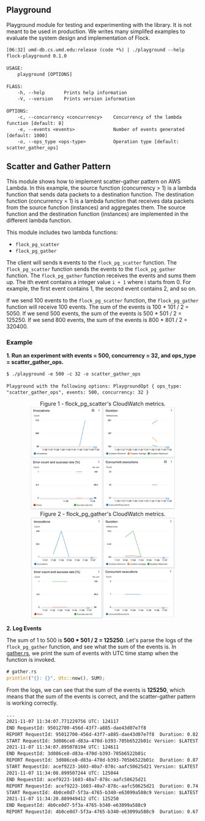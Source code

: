 ## Playground

Playground module for testing and experimenting with the library. It is not meant to be used in production.
We writes many simplifed examples to evaluate the system design and implementation of Flock.

```shell
[06:32] umd-db.cs.umd.edu:release (code *%) | ./playground --help
flock-playground 0.1.0

USAGE:
    playground [OPTIONS]

FLAGS:
    -h, --help       Prints help information
    -V, --version    Prints version information

OPTIONS:
    -c, --concurrency <concurrency>    Concurrency of the lambda function [default: 8]
    -e, --events <events>              Number of events generated [default: 1000]
    -o, --ops_type <ops-type>          Operation type [default: scatter_gather_ops]
```


## Scatter and Gather Pattern

This module shows how to implement scatter-gather pattern on AWS Lambda. In this example, the source function (concurrency > 1) is a lambda function that sends data packets to a destination function. The destination function (concurrency = 1) is a lambda function that receives data packets from the source function (instances) and aggregates them. The source function and the destination function (instances) are implemented in the different lambda function.

This module includes two lambda functions:

* `flock_pg_scatter`
* `flock_pg_gather`

The client will sends `N` events to the `flock_pg_scatter` function. The `flock_pg_scatter` function sends the events to the `flock_pg_gather` function. The `flock_pg_gather` function receives the events and sums them up.
The ith event contains a integer value `i + 1` where i starts from 0. For example, the first event contains 1, the second event contains 2, and so on.

If we send 100 events to the `flock_pg_scatter` function, the `flock_pg_gather` function will receive 100 events. The sum of the events is 100 * 101 / 2 = 5050. If we send 500 events, the sum of the events is 500 * 501 / 2 = 125250. If we send 800 events, the sum of the events is 800 * 801 / 2 = 320400.

### Example

**1. Run an experiment with events = 500, concurrency = 32, and ops_type = scatter_gather_ops.**

```text
$ ./playground -e 500 -c 32 -o scatter_gather_ops

Playground with the following options: PlaygroundOpt { ops_type: "scatter_gather_ops", events: 500, concurrency: 32 }
```

<center>
Figure 1 - flock_pg_scatter's CloudWatch metrics.
<img src="../../docs/img/playground/flock_pg_scatter.png" width=75%>
</center>


<center>
Figure 2 - flock_pg_gather's CloudWatch metrics.
<img src="../../docs/img/playground/flock_pg_gather.png" width=75%>
<figcaption></figcaption>
</center>

**2. Log Events**

The sum of 1 to 500 is **500 * 501 / 2 = 125250**. Let's parse the logs of the `flock_pg_gather` function, and see what the sum of the events is. In [gather.rs](./scatter_gather_ops/gather.rs), we print the sum of events with UTC time stamp when the function is invoked.

```rust
# gather.rs
println!("{}: {}", Utc::now(), SUM);
```

From the logs, we can see that the sum of the events is **125250**, which means that the sum of the events is correct, and the scatter-gather pattern is working correctly.

```txt
...
2021-11-07 11:34:07.771229756 UTC: 124117
END RequestId: 95012700-456d-43f7-a885-dae43d07e7f8
REPORT RequestId: 95012700-456d-43f7-a885-dae43d07e7f8	Duration: 0.82 ms	Billed Duration: 1 ms	Memory Size: 128 MB	Max Memory Used: 16 MB
START RequestId: 3d086ce8-d83a-470d-b393-705b6522b01c Version: $LATEST
2021-11-07 11:34:07.895078194 UTC: 124611
END RequestId: 3d086ce8-d83a-470d-b393-705b6522b01c
REPORT RequestId: 3d086ce8-d83a-470d-b393-705b6522b01c	Duration: 0.87 ms	Billed Duration: 1 ms	Memory Size: 128 MB	Max Memory Used: 16 MB
START RequestId: acef9223-1603-40a7-878c-aafc50625d21 Version: $LATEST
2021-11-07 11:34:08.899507244 UTC: 125044
END RequestId: acef9223-1603-40a7-878c-aafc50625d21
REPORT RequestId: acef9223-1603-40a7-878c-aafc50625d21	Duration: 0.74 ms	Billed Duration: 1 ms	Memory Size: 128 MB	Max Memory Used: 16 MB
START RequestId: 4b0ce0d7-5f3a-4765-b340-e63099a588c9 Version: $LATEST
2021-11-07 11:34:20.889949412 UTC: 125250
END RequestId: 4b0ce0d7-5f3a-4765-b340-e63099a588c9
REPORT RequestId: 4b0ce0d7-5f3a-4765-b340-e63099a588c9	Duration: 0.67 ms	Billed Duration: 1 ms	Memory Size: 128 MB	Max Memory Used: 16 MB
```
